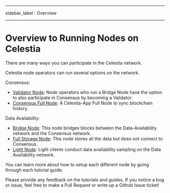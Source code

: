 - - -
sidebar_label : Overview
- - -

# Overview to Running Nodes on Celestia

There are many ways you can participate in the Celestia network.

Celestia node operators can run several options on the network.

Consensus:

* [Validator Node](./validator-node.md): Node operators who run a Bridge Node have the option to also participate in Consensus by becoming a Validator.
* [Consensus Full Node](./consensus-full-node.md): A Celestia-App Full Node to sync blockchain history.

Data Availability:

* [Bridge Node](./bridge-node.md): This node bridges blocks between the Data-Availability network and the Consensus network.
* [Full Storage Node](./full-storage-node.md): This node stores all the data but does not connect to Consensus.
* [Light Node](./light-node.md): Light clients conduct data availability sampling on the Data Availability network.

You can learn more about how to setup each different node by going through each tutorial guide.

Please provide any feedback on the tutorials and guides. If you notice a bug or issue, feel free to make a Pull Request or write up a Github Issue ticket!
